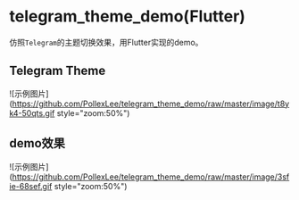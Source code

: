 # telegram_theme_demo(Flutter)

仿照`Telegram`的主题切换效果，用Flutter实现的demo。

## Telegram Theme

![示例图片](https://github.com/PollexLee/telegram_theme_demo/raw/master/image/t8yk4-50qts.gif style="zoom:50%")

## demo效果

![示例图片](https://github.com/PollexLee/telegram_theme_demo/raw/master/image/3sfie-68sef.gif style="zoom:50%")